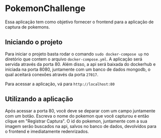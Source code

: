 # PokemonChallenge

Essa aplicação tem como objetivo fornecer o frontend para a aplicação de captura de pokemons.

## Iniciando o projeto

Para iniciar o projeto basta rodar o comando `sudo docker-compose up` no diretório que contem o arquivo `docker-compose.yml`.
A aplicação será servida através da porta 80. Além disso, a api será baixada do dockerhub e iniciada na porta 8080, juntamente com um banco de dados mongodb, o qual aceitará conexões através da porta `27017`.

Para acessar a aplicação, vá para `http://localhost:80`

## Utilizando a aplicação

Após acessar a porta 80, você deve se deparar com um campo juntamente com um botão. Escreva o nome do pokemon que você capturou e então
clique em "Registrar Captura". O id do pokemon, juntamente com a sua imagem serão buscados na api, salvos no banco de dados, devolvidos para
o frontend e imediatamente redenrizados.